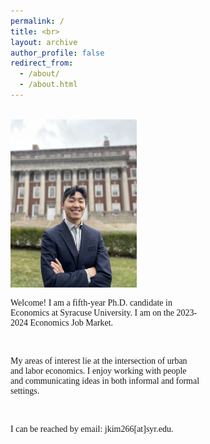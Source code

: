 ```yaml
---
permalink: /
title: <br>
layout: archive
author_profile: false
redirect_from: 
  - /about/
  - /about.html
---
```

<body>
<br>

 
<div class="container" style="max-width:100%">
<div class="image" style="width:40%">
<img src="images/profile_maxwell.jpg">
</div>
<div class="text" style="width:60%">
<p style="font-family:verdana">Welcome! I am a fifth-year Ph.D. candidate in Economics at Syracuse University. I am on the 2023-2024 Economics Job Market.</p>  
</div>
<br>

<div class="text" style="width:60%">
<p style="font-family:verdana">My areas of interest lie at the intersection of urban and labor economics. I enjoy working with people and communicating ideas in both informal and formal settings.</p>
</div>
<br>
<div class="text" style="width:60%">
<p style="font-family:verdana">I can be reached by email: jkim266[at]syr.edu.</p>

</div>
</div>
 



</body>
